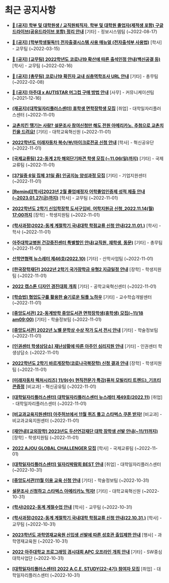 # 최근 공지사항

* **[📌 [공지] 학부 및 대학원생 / 교직원퇴직자, 학부 및 대학원 졸업자(제적생 포함) 구글드라이브(공유드라이브 포함) 정리 안내](http://ajou.ac.kr/kr/ajou/notice.do?mode=view&amp;articleNo=202858&amp;article.offset=0&amp;articleLimit=30)**
 [기타] - 정보시스템팀 (~2022-08-17)

* **[📌 [공지] [학부학생필독!!] 전자출결시스템 사용 매뉴얼 (전자출석부 사용법)](http://ajou.ac.kr/kr/ajou/notice.do?mode=view&amp;articleNo=192571&amp;article.offset=0&amp;articleLimit=30)**
 [학사] - 교무팀 (~2022-03-15)

* **[📌 [공지] [교무팀] 2022학년도 코로나19 확산에 따른 출석인정 안내(백신공결 등)](http://ajou.ac.kr/kr/ajou/notice.do?mode=view&amp;articleNo=180913&amp;article.offset=0&amp;articleLimit=30)**
 [학사] - 교무팀 (~2022-02-16)

* **[📌 [공지] [총무팀] 코로나19 확진자 교내 심층역학조사 URL 안내](http://ajou.ac.kr/kr/ajou/notice.do?mode=view&amp;articleNo=180493&amp;article.offset=0&amp;articleLimit=30)**
 [기타] - 총무팀 (~2022-02-08)

* **[📌 [공지] 아주대 x AUTISTAR 머그컵 구매 방법 안내](http://ajou.ac.kr/kr/ajou/notice.do?mode=view&amp;articleNo=147976&amp;article.offset=0&amp;articleLimit=30)**
 [사무] - 커뮤니케이션팀 (~2021-12-16)

* **[(재공지)[대학일자리플러스센터] 휴학생 면학장학생 모집](http://ajou.ac.kr/kr/ajou/notice.do?mode=view&amp;articleNo=205794&amp;article.offset=0&amp;articleLimit=30)**
 [취업] - 대학일자리플러스센터 (~2022-11-01)

* **[교촌치킨 땡기는 사람? 설문조사 참여신청만 해도 전원 아메리카노, 추첨으로 교촌치킨을 드려요!](http://ajou.ac.kr/kr/ajou/notice.do?mode=view&amp;articleNo=205785&amp;article.offset=0&amp;articleLimit=30)**
 [기타] - 대학교육혁신원 (~2022-11-01)

* **[2022학년도 미래자동차 복수/부/마이크로전공 신청 안내](http://ajou.ac.kr/kr/ajou/notice.do?mode=view&amp;articleNo=205781&amp;article.offset=0&amp;articleLimit=30)**
 [학사] - 혁신공유단 (~2022-11-01)

* **[[국제교류팀] 22-동계 2차 해외단기파견 학생 모집 (~11.06(일)까지)](http://ajou.ac.kr/kr/ajou/notice.do?mode=view&amp;articleNo=205779&amp;article.offset=0&amp;articleLimit=30)**
 [기타] - 국제교류팀 (~2022-11-01)

* **[[37일중 6일 집체 31일 줌] 인공지능 양성과정 모집](http://ajou.ac.kr/kr/ajou/notice.do?mode=view&amp;articleNo=205778&amp;article.offset=0&amp;articleLimit=30)**
 [기타] - 기업지원센터 (~2022-11-01)

* **[[Remind][학사]2023년 2월 졸업예정자 어학졸업인증제 성적 제출 안내(~2023.01.27(금)까지)](http://ajou.ac.kr/kr/ajou/notice.do?mode=view&amp;articleNo=205771&amp;article.offset=0&amp;articleLimit=30)**
 [학사] - 교무팀 (~2022-11-01)

* **[2022학년도 2학기 신입학장학 도서구입비, 어학지원금 신청_2022.11.14(월) 17:00까지](http://ajou.ac.kr/kr/ajou/notice.do?mode=view&amp;articleNo=205767&amp;article.offset=0&amp;articleLimit=30)**
 [장학] - 학생지원팀 (~2022-11-01)

* **[(학사과정)2022-동계 계절학기 국내대학 학점교류 신청 안내(22.11.01.)](http://ajou.ac.kr/kr/ajou/notice.do?mode=view&amp;articleNo=205758&amp;article.offset=0&amp;articleLimit=30)**
 [학사] - 학사 (~2022-11-01)

* **[아주대학교병원 건강증진센터 특별할인 안내(교직원, 재학생, 동문)](http://ajou.ac.kr/kr/ajou/notice.do?mode=view&amp;articleNo=205756&amp;article.offset=0&amp;articleLimit=30)**
 [기타] - 총무팀 (~2022-11-01)

* **[산학연협력 뉴스레터 제46호(2022.10)](http://ajou.ac.kr/kr/ajou/notice.do?mode=view&amp;articleNo=205755&amp;article.offset=0&amp;articleLimit=30)**
 [기타] - 산학사업팀 (~2022-11-01)

* **[[한국장학재단] 2022년 2학기 국가장학금 유형2 지급일정 안내](http://ajou.ac.kr/kr/ajou/notice.do?mode=view&amp;articleNo=205754&amp;article.offset=0&amp;articleLimit=30)**
 [장학] - 학생지원팀 (~2022-11-01)

* **[2022 캡스톤 디자인 경진대회 개최](http://ajou.ac.kr/kr/ajou/notice.do?mode=view&amp;articleNo=205752&amp;article.offset=0&amp;articleLimit=30)**
 [기타] - 공학교육혁신센터 (~2022-11-01)

* **[[학습법] 협업도구를 활용한 슬기로운 팀플 노하우](http://ajou.ac.kr/kr/ajou/notice.do?mode=view&amp;articleNo=205749&amp;article.offset=0&amp;articleLimit=30)**
 [기타] - 교수학습개발센터 (~2022-11-01)

* **[[중앙도서관] 22-동계방학 중앙도서관 면학장학생(휴학생) 모집(~11/18 am09:00)](http://ajou.ac.kr/kr/ajou/notice.do?mode=view&amp;articleNo=205748&amp;article.offset=0&amp;articleLimit=30)**
 [기타] - 학술정보팀 (~2022-11-01)

* **[[중앙도서관] 2022년 노벨 문학상 수상 작가 도서 전시 안내](http://ajou.ac.kr/kr/ajou/notice.do?mode=view&amp;articleNo=205747&amp;article.offset=0&amp;articleLimit=30)**
 [기타] - 학술정보팀 (~2022-11-01)

* **[[인권센터 학생상담소] 재난상황에 따른 아주인 심리지원 안내](http://ajou.ac.kr/kr/ajou/notice.do?mode=view&amp;articleNo=205746&amp;article.offset=0&amp;articleLimit=30)**
 [기타] - 인권센터 학생상담소 (~2022-11-01)

* **[2022학년도 2학기 바르게장학(코로나극복장학) 신청 결과 안내](http://ajou.ac.kr/kr/ajou/notice.do?mode=view&amp;articleNo=205742&amp;article.offset=0&amp;articleLimit=30)**
 [장학] - 학생지원팀 (~2022-11-01)

* **[[미래자동차 렉처시리즈] 11/9(수) 현직전문가 특강(퓨처 모빌리티 트렌드)_기프티콘증정](http://ajou.ac.kr/kr/ajou/notice.do?mode=view&amp;articleNo=205738&amp;article.offset=0&amp;articleLimit=30)**
 [비교과] - 혁신공유팀 (~2022-11-01)

* **[[대학일자리플러스센터] 대학일자리플러스센터 뉴스레터 제49호(2022.11)](http://ajou.ac.kr/kr/ajou/notice.do?mode=view&amp;articleNo=205733&amp;article.offset=0&amp;articleLimit=30)**
 [취업] - 대학일자리플러스센터 (~2022-11-01)

* **[[비교과교육지원센터] 아주허브에서 11월 퀴즈 풀고 스타벅스 쿠폰 받자!](http://ajou.ac.kr/kr/ajou/notice.do?mode=view&amp;articleNo=205732&amp;article.offset=0&amp;articleLimit=30)**
 [비교과] - 비교과교육지원센터 (~2022-11-01)

* **[[재안내][교외장학] 2023년도 두산연강재단 대학 장학생 선발 안내(~11/11까지)](http://ajou.ac.kr/kr/ajou/notice.do?mode=view&amp;articleNo=205731&amp;article.offset=0&amp;articleLimit=30)**
 [장학] - 학생지원팀 (~2022-11-01)

* **[2022 AJOU GLOBAL CHALLENGER 모집](http://ajou.ac.kr/kr/ajou/notice.do?mode=view&amp;articleNo=205730&amp;article.offset=0&amp;articleLimit=30)**
 [학사] - 국제교류팀 (~2022-11-01)

* **[[대학일자리플러스센터] 일자리박람회 BEST 안내](http://ajou.ac.kr/kr/ajou/notice.do?mode=view&amp;articleNo=205717&amp;article.offset=0&amp;articleLimit=30)**
 [취업] - 대학일자리플러스센터 (~2022-10-31)

* **[[중앙도서관]11월 이용 교육 신청 안내](http://ajou.ac.kr/kr/ajou/notice.do?mode=view&amp;articleNo=205715&amp;article.offset=0&amp;articleLimit=30)**
 [기타] - 학술정보팀 (~2022-10-31)

* **[설문조사 신청하고 스타벅스 아메리카노 먹자!](http://ajou.ac.kr/kr/ajou/notice.do?mode=view&amp;articleNo=205710&amp;article.offset=0&amp;articleLimit=30)**
 [기타] - 대학교육혁신원 (~2022-10-31)

* **[(학사)2022-동계 계절수업 안내](http://ajou.ac.kr/kr/ajou/notice.do?mode=view&amp;articleNo=205702&amp;article.offset=0&amp;articleLimit=30)**
 [학사] - 교무팀 (~2022-10-31)

* **[(학사과정)2022-동계 계절학기 국내대학 학점교류 신청 안내(22.10.31.)](http://ajou.ac.kr/kr/ajou/notice.do?mode=view&amp;articleNo=205701&amp;article.offset=0&amp;articleLimit=30)**
 [학사] - 교무팀 (~2022-10-31)

* **[2023학년도 과학영재교육원 신입생 선발에 따른 성호관 출입제한 안내](http://ajou.ac.kr/kr/ajou/notice.do?mode=view&amp;articleNo=205698&amp;article.offset=0&amp;articleLimit=30)**
 [행사] - 과학영재교육원 (~2022-10-31)

* **[2022 아주대학교 프로그래밍 경시대회 APC 오프라인 개최 안내](http://ajou.ac.kr/kr/ajou/notice.do?mode=view&amp;articleNo=205693&amp;article.offset=0&amp;articleLimit=30)**
 [기타] - SW중심대학사업단 (~2022-10-31)

* **[[대학일자리플러스센터] 2022 A.C.E. STUDY(22-4기) 참여자 모집](http://ajou.ac.kr/kr/ajou/notice.do?mode=view&amp;articleNo=205690&amp;article.offset=0&amp;articleLimit=30)**
 [취업] - 대학일자리플러스센터 (~2022-10-31)
